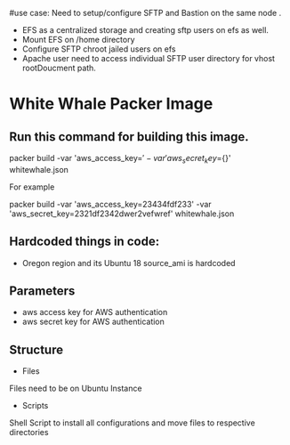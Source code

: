 #use case: Need to setup/configure SFTP and Bastion on the same node . 
- EFS as a centralized storage and creating sftp users on efs as well. 
- Mount EFS on /home directory 
- Configure SFTP chroot jailed users on efs
- Apache user need to access individual SFTP user directory for vhost rootDoucment path.

# White Whale Packer Image

## Run this command for building this image.
packer build -var 'aws_access_key=${}' -var 'aws_secret_key=${}' whitewhale.json

For example

packer build -var 'aws_access_key=23434fdf233' -var 'aws_secret_key=2321df2342dwer2vefwref' whitewhale.json



## Hardcoded things in code:
 - Oregon region and its Ubuntu 18 source_ami is hardcoded

## Parameters
- aws access key for AWS authentication
- aws secret key for AWS authentication

## Structure
- Files

Files need to be on Ubuntu Instance
- Scripts

Shell Script to install all configurations and move files to respective directories
